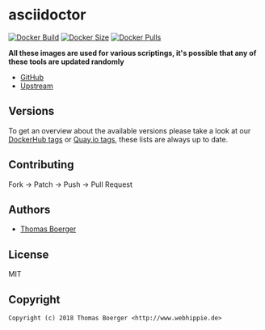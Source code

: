 # asciidoctor

[![Docker Build](https://github.com/toolhippie/asciidoctor/workflows/docker/badge.svg)](https://github.com/toolhippie/asciidoctor/actions?query=workflow%3Adocker) [![Docker Size](https://img.shields.io/docker/image-size/toolhippie/asciidoctor/latest)](https://hub.docker.com/r/toolhippie/asciidoctor) [![Docker Pulls](https://img.shields.io/docker/pulls/toolhippie/asciidoctor)](https://hub.docker.com/r/toolhippie/asciidoctor)

**All these images are used for various scriptings, it's possible that any of these tools are updated randomly**

* [GitHub](https://github.com/toolhippie/asciidoctor)
* [Upstream](https://github.com/asciidoctor/asciidoctor)

## Versions

To get an overview about the available versions please take a look at our [DockerHub tags](https://hub.docker.com/r/toolhippie/asciidoctor/tags/) or [Quay.io tags](https://quay.io/repository/toolhippie/asciidoctor?tab=tags), these lists are always up to date.

## Contributing

Fork -> Patch -> Push -> Pull Request

## Authors

* [Thomas Boerger](https://github.com/tboerger)

## License

MIT

## Copyright

```
Copyright (c) 2018 Thomas Boerger <http://www.webhippie.de>
```
